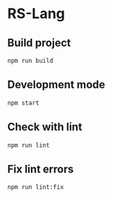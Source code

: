# RS-Lang

## Build project

```
npm run build
```

## Development mode

```
npm start
```

## Check with lint

```
npm run lint
```

## Fix lint errors

```
npm run lint:fix
```